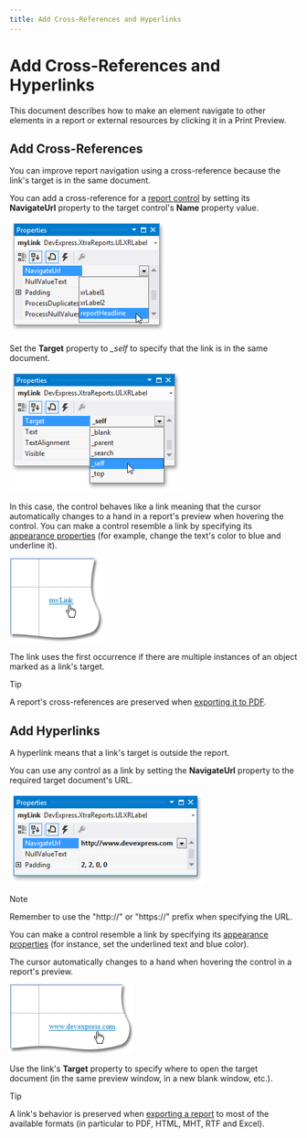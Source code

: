 ```yaml
---
title: Add Cross-References and Hyperlinks
---
```

# Add Cross-References and Hyperlinks

This document describes how to make an element navigate to other elements in a report or external resources by clicking it in a Print Preview.

## <a name="cross"></a>Add Cross-References
You can improve report navigation using a cross-reference because the link's target is in the same document.

You can add a cross-reference for a [report control](..\use-report-elements.md) by setting its **NavigateUrl** property to the target control's **Name** property value.

![eurd-win-crossreferences_set-url](../../../../images/eurd-win-crossreferences_set-url.png)

Set the **Target** property to *&#0095;self* to specify that the link is in the same document.

![eurd-win-crossreferences_set-target](../../../../images/eurd-win-crossreferences_set-target.png)

In this case, the control behaves like a link meaning that the cursor automatically changes to a hand in a report's preview when hovering the control. You can make a control resemble a link by specifying its  [appearance properties](..\customize-appearance\appearance-properties.md) (for example, change the text's color to blue and underline it).

![eurd-win-crossreferences_result](../../../../images/eurd-win-crossreferences_result.png)

The link uses the first occurrence if there are multiple instances of an object marked as a link's target.

> [!TIP]
> A report's cross-references are preserved when [exporting it to PDF](..\preview-print-and-export-reports.md).

## <a name="hyper"></a>Add Hyperlinks
A hyperlink means that a link's target is outside the report.

You can use any control as a link by setting the **NavigateUrl** property to the required target document's URL.

![eurd-win-hiperlinks-set-url](../../../../images/eurd-win-hiperlinks-set-url.png)

> [!NOTE]
> Remember to use the "http://" or "https://" prefix when specifying the URL.

You can make a control resemble a link by specifying its  [appearance properties](..\customize-appearance\appearance-properties.md) (for instance, set the underlined text and blue color).

The cursor automatically changes to a hand when hovering the control in a report's preview.

![eurd-win-hiperlinks-result](../../../../images/eurd-win-hiperlinks-result.png)

Use the link's **Target** property to specify where to open the target document (in the same preview window, in a new blank window, etc.).

> [!TIP]
> A link's behavior is preserved when [exporting a report](..\preview-print-and-export-reports.md) to most of the available formats (in particular to PDF, HTML, MHT, RTF and Excel).